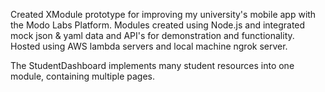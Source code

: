 Created XModule prototype for improving my university's mobile app with the Modo Labs Platform. Modules created using Node.js and integrated mock json & yaml data and API's for demonstration and functionality. Hosted using AWS lambda servers and local machine ngrok server.

The StudentDashboard implements many student resources into one module, containing multiple pages. 
